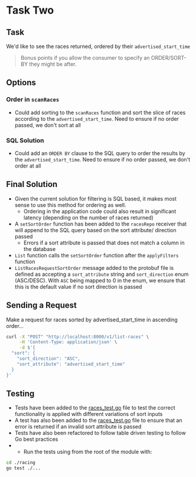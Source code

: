 # Task Two
## Task
We'd like to see the races returned, ordered by their `advertised_start_time`
> Bonus points if you allow the consumer to specify an ORDER/SORT-BY they might be after.

## Options
### Order in `scanRaces`
- Could add sorting to the `scanRaces` function and sort the slice of races according to the `advertised_start_time`. Need to ensure if no order passed, we don't sort at all

### SQL Solution
- Could add an `ORDER BY` clause to the SQL query to order the results by the `advertised_start_time`. Need to ensure if no order passed, we don't order at all

## Final Solution
- Given the current solution for filtering is SQL based, it makes most sense to use this method for ordering as well.
  - Ordering in the application code could also result in significant latency (depending on the number of races returned)
- A `setSortOrder` function has been added to the `racesRepo` receiver that will append to the SQL query based on the sort attribute/ direction passed
  - Errors if a sort attribute is passed that does not match a column in the database
- `List` function calls the `setSortOrder` function after the `applyFilters` function
- `ListRacesRequestSortOrder` message added to the protobuf file is defined as accepting a `sort_attribute` string and `sort_direction` enum (ASC/DESC). With `ASC` being mapped to 0 in the enum, we ensure that this is the default value if no sort direction is passed

## Sending a Request
Make a request for races sorted by advertised_start_time in ascending order...

```bash
curl -X "POST" "http://localhost:8000/v1/list-races" \
     -H 'Content-Type: application/json' \
     -d $'{
  "sort": {
    "sort_direction": "ASC",
    "sort_attribute": "advertised_start_time"
  }
}'
```

## Testing
- Tests have been added to the [races_test.go](racing/db/races_test.go) file to test the correct functionality is applied with different variations of sort inputs
- A test has also been added to the [races_test.go](racing/db/races_test.go) file to ensure that an error is returned if an invalid sort attribute is passed
- Tests have also been refactored to follow table driven testing to follow Go best practices
- - Run the tests using from the root of the module with:
```bash 
cd ./racing
go test ./...
```